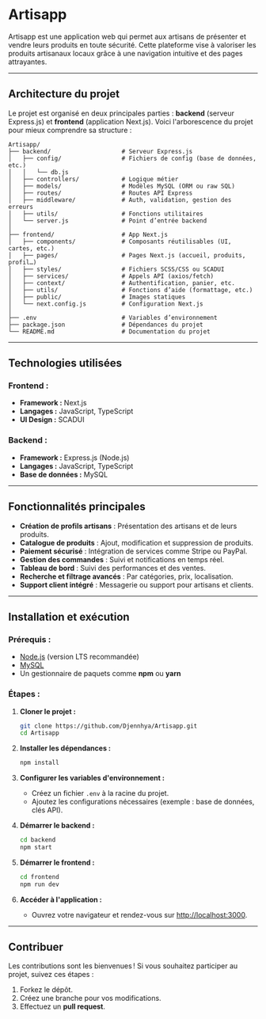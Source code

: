 # **Artisapp**

Artisapp est une application web qui permet aux artisans de présenter et vendre leurs produits en toute sécurité. Cette plateforme vise à valoriser les produits artisanaux locaux grâce à une navigation intuitive et des pages attrayantes.

---

## **Architecture du projet**

Le projet est organisé en deux principales parties : **backend** (serveur Express.js) et **frontend** (application Next.js). Voici l'arborescence du projet pour mieux comprendre sa structure :

```plaintext
Artisapp/
├── backend/                    # Serveur Express.js
│   ├── config/                 # Fichiers de config (base de données, etc.)
│   │   └── db.js
│   ├── controllers/            # Logique métier
│   ├── models/                 # Modèles MySQL (ORM ou raw SQL)
│   ├── routes/                 # Routes API Express
│   ├── middleware/             # Auth, validation, gestion des erreurs
│   ├── utils/                  # Fonctions utilitaires
│   └── server.js               # Point d’entrée backend
│
├── frontend/                   # App Next.js
│   ├── components/             # Composants réutilisables (UI, cartes, etc.)
│   ├── pages/                  # Pages Next.js (accueil, produits, profil…)
│   ├── styles/                 # Fichiers SCSS/CSS ou SCADUI
│   ├── services/               # Appels API (axios/fetch)
│   ├── context/                # Authentification, panier, etc.
│   ├── utils/                  # Fonctions d’aide (formattage, etc.)
│   ├── public/                 # Images statiques
│   └── next.config.js          # Configuration Next.js
│
├── .env                        # Variables d’environnement
├── package.json                # Dépendances du projet
└── README.md                   # Documentation du projet
```

---

## **Technologies utilisées**

### **Frontend :**
- **Framework :** Next.js
- **Langages :** JavaScript, TypeScript
- **UI Design :** SCADUI

### **Backend :**
- **Framework :** Express.js (Node.js)
- **Langages :** JavaScript, TypeScript
- **Base de données :** MySQL

---

## **Fonctionnalités principales**

- **Création de profils artisans** : Présentation des artisans et de leurs produits.
- **Catalogue de produits** : Ajout, modification et suppression de produits.
- **Paiement sécurisé** : Intégration de services comme Stripe ou PayPal.
- **Gestion des commandes** : Suivi et notifications en temps réel.
- **Tableau de bord** : Suivi des performances et des ventes.
- **Recherche et filtrage avancés** : Par catégories, prix, localisation.
- **Support client intégré** : Messagerie ou support pour artisans et clients.

---

## **Installation et exécution**

### **Prérequis :**
- [Node.js](https://nodejs.org/) (version LTS recommandée)
- [MySQL](https://www.mysql.com/)
- Un gestionnaire de paquets comme **npm** ou **yarn**

### **Étapes :**

1. **Cloner le projet :**
   ```bash
   git clone https://github.com/Djennhya/Artisapp.git
   cd Artisapp
   ```

2. **Installer les dépendances :**
   ```bash
   npm install
   ```

3. **Configurer les variables d'environnement :**
   - Créez un fichier `.env` à la racine du projet.
   - Ajoutez les configurations nécessaires (exemple : base de données, clés API).

4. **Démarrer le backend :**
   ```bash
   cd backend
   npm start
   ```

5. **Démarrer le frontend :**
   ```bash
   cd frontend
   npm run dev
   ```

6. **Accéder à l'application :**
   - Ouvrez votre navigateur et rendez-vous sur [http://localhost:3000](http://localhost:3000).

---

## **Contribuer**

Les contributions sont les bienvenues ! Si vous souhaitez participer au projet, suivez ces étapes :
1. Forkez le dépôt.
2. Créez une branche pour vos modifications.
3. Effectuez un **pull request**.
